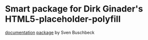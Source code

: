 # Smart package for Dirk Ginader's HTML5-placeholder-polyfill

[documentation](https://github.com/ginader/HTML5-placeholder-polyfill)
[package](https://github.com/svub/HTML5-placeholder-polyfill) by Sven Buschbeck
